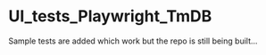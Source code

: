 # UI_tests_Playwright_TmDB


Sample tests are added which work but the repo is still being built...
